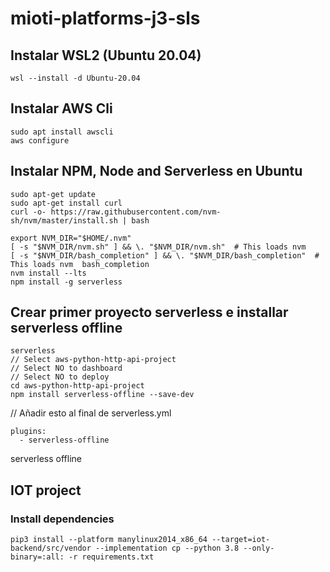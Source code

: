 # mioti-platforms-j3-sls

## Instalar WSL2 (Ubuntu 20.04)

```
wsl --install -d Ubuntu-20.04
```

## Instalar AWS Cli
```
sudo apt install awscli
aws configure
```

## Instalar NPM, Node and Serverless en Ubuntu
```
sudo apt-get update
sudo apt-get install curl
curl -o- https://raw.githubusercontent.com/nvm-sh/nvm/master/install.sh | bash

export NVM_DIR="$HOME/.nvm"
[ -s "$NVM_DIR/nvm.sh" ] && \. "$NVM_DIR/nvm.sh"  # This loads nvm
[ -s "$NVM_DIR/bash_completion" ] && \. "$NVM_DIR/bash_completion"  # This loads nvm  bash_completion  
nvm install --lts
npm install -g serverless
```

## Crear primer proyecto serverless e installar serverless offline
```
serverless
// Select aws-python-http-api-project
// Select NO to dashboard
// Select NO to deploy
cd aws-python-http-api-project
npm install serverless-offline --save-dev
```

// Añadir esto al final de serverless.yml
```
plugins:
  - serverless-offline
```

serverless offline

## IOT project

### Install dependencies

```
pip3 install --platform manylinux2014_x86_64 --target=iot-backend/src/vendor --implementation cp --python 3.8 --only-binary=:all: -r requirements.txt
```
